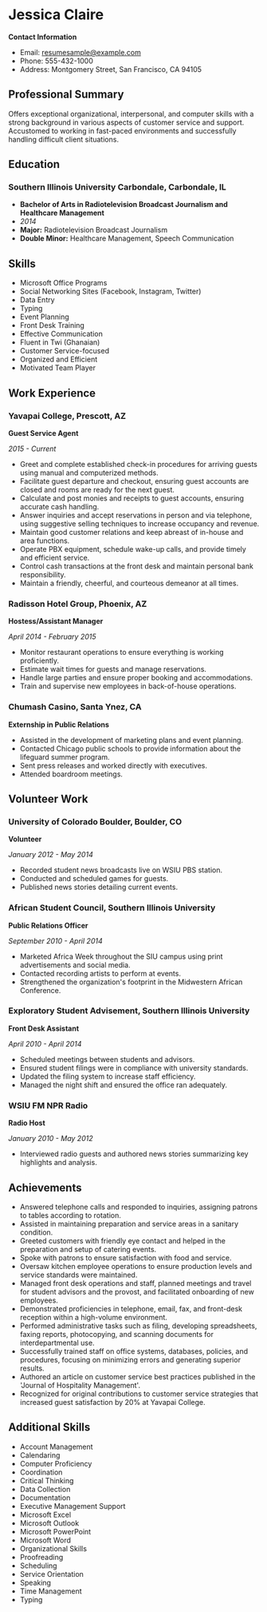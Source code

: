 # Jessica Claire

**Contact Information**

- Email: resumesample@example.com
- Phone: 555-432-1000
- Address: Montgomery Street, San Francisco, CA 94105

## Professional Summary

Offers exceptional organizational, interpersonal, and computer skills with a strong background in various aspects of customer service and support. Accustomed to working in fast-paced environments and successfully handling difficult client situations.

## Education

### Southern Illinois University Carbondale, Carbondale, IL

- **Bachelor of Arts in Radiotelevision Broadcast Journalism and Healthcare Management**
- *2014*
- **Major:** Radiotelevision Broadcast Journalism
- **Double Minor:** Healthcare Management, Speech Communication

## Skills

- Microsoft Office Programs
- Social Networking Sites (Facebook, Instagram, Twitter)
- Data Entry
- Typing
- Event Planning
- Front Desk Training
- Effective Communication
- Fluent in Twi (Ghanaian)
- Customer Service-focused
- Organized and Efficient
- Motivated Team Player

## Work Experience

### Yavapai College, Prescott, AZ

**Guest Service Agent**

*2015 - Current*

- Greet and complete established check-in procedures for arriving guests using manual and computerized methods.
- Facilitate guest departure and checkout, ensuring guest accounts are closed and rooms are ready for the next guest.
- Calculate and post monies and receipts to guest accounts, ensuring accurate cash handling.
- Answer inquiries and accept reservations in person and via telephone, using suggestive selling techniques to increase occupancy and revenue.
- Maintain good customer relations and keep abreast of in-house and area functions.
- Operate PBX equipment, schedule wake-up calls, and provide timely and efficient service.
- Control cash transactions at the front desk and maintain personal bank responsibility.
- Maintain a friendly, cheerful, and courteous demeanor at all times.

### Radisson Hotel Group, Phoenix, AZ

**Hostess/Assistant Manager**

*April 2014 - February 2015*

- Monitor restaurant operations to ensure everything is working proficiently.
- Estimate wait times for guests and manage reservations.
- Handle large parties and ensure proper booking and accommodations.
- Train and supervise new employees in back-of-house operations.

### Chumash Casino, Santa Ynez, CA

**Externship in Public Relations**

- Assisted in the development of marketing plans and event planning.
- Contacted Chicago public schools to provide information about the lifeguard summer program.
- Sent press releases and worked directly with executives.
- Attended boardroom meetings.

## Volunteer Work

### University of Colorado Boulder, Boulder, CO

**Volunteer**

*January 2012 - May 2014*

- Recorded student news broadcasts live on WSIU PBS station.
- Conducted and scheduled games for guests.
- Published news stories detailing current events.

### African Student Council, Southern Illinois University

**Public Relations Officer**

*September 2010 - April 2014*

- Marketed Africa Week throughout the SIU campus using print advertisements and social media.
- Contacted recording artists to perform at events.
- Strengthened the organization's footprint in the Midwestern African Conference.

### Exploratory Student Advisement, Southern Illinois University

**Front Desk Assistant**

*April 2010 - April 2014*

- Scheduled meetings between students and advisors.
- Ensured student filings were in compliance with university standards.
- Updated the filing system to increase staff efficiency.
- Managed the night shift and ensured the office ran adequately.

### WSIU FM NPR Radio

**Radio Host**

*January 2010 - May 2012*

- Interviewed radio guests and authored news stories summarizing key highlights and analysis.

## Achievements

- Answered telephone calls and responded to inquiries, assigning patrons to tables according to rotation.
- Assisted in maintaining preparation and service areas in a sanitary condition.
- Greeted customers with friendly eye contact and helped in the preparation and setup of catering events.
- Spoke with patrons to ensure satisfaction with food and service.
- Oversaw kitchen employee operations to ensure production levels and service standards were maintained.
- Managed front desk operations and staff, planned meetings and travel for student advisors and the provost, and facilitated onboarding of new employees.
- Demonstrated proficiencies in telephone, email, fax, and front-desk reception within a high-volume environment.
- Performed administrative tasks such as filing, developing spreadsheets, faxing reports, photocopying, and scanning documents for interdepartmental use.
- Successfully trained staff on office systems, databases, policies, and procedures, focusing on minimizing errors and generating superior results.
- Authored an article on customer service best practices published in the 'Journal of Hospitality Management'.
- Recognized for original contributions to customer service strategies that increased guest satisfaction by 20% at Yavapai College.

## Additional Skills

- Account Management
- Calendaring
- Computer Proficiency
- Coordination
- Critical Thinking
- Data Collection
- Documentation
- Executive Management Support
- Microsoft Excel
- Microsoft Outlook
- Microsoft PowerPoint
- Microsoft Word
- Organizational Skills
- Proofreading
- Scheduling
- Service Orientation
- Speaking
- Time Management
- Typing